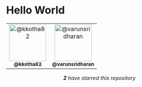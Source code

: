 # Hello World

<!-- REPOSITORY_STARS:START -->
<table><tbody><tr><td align="center"> <a href="https://github.com/kkotha82" rel="nofollow"> 
<img src="https://avatars3.githubusercontent.com/u/15326217?v=4" alt="@kkotha82" style="max-width:100%;" width="100px;"> <br/> <sub><b>@kkotha82</b></sub> </a>
</td><td align="center"> <a href="https://github.com/varunsridharan" rel="nofollow"> 
<img src="https://avatars1.githubusercontent.com/u/1884287?v=4" alt="@varunsridharan" style="max-width:100%;" width="100px;"> <br/> <sub><b>@varunsridharan</b></sub> </a>
</td></tr></tbody></table><p align="center"><i><b>2</b> have starred this repository</i></p>
<!-- REPOSITORY_STARS:END -->